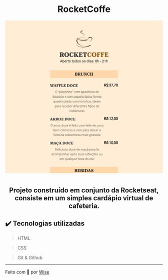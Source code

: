 <h1 align = "center">  RocketCoffe</h1> 

<p align="center">
<img 
    src="img/preview.png"
    width="600"
/>
</p>

#
<h2 align="center">
Projeto construído em conjunto da Rocketseat, consiste em um simples cardápio virtual de cafeteria.
</h2>



## ✔️ Tecnologias utilizadas 
> HTML 

> CSS 

> Git & Github

---
Feito com 💜 por [Wise](https://github.com/wisecoden)
